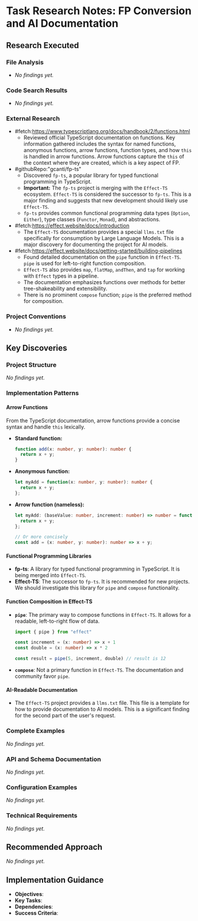 <!-- markdownlint-disable-file -->
# Task Research Notes: FP Conversion and AI Documentation

## Research Executed

### File Analysis
- *No findings yet.*

### Code Search Results
- *No findings yet.*

### External Research
- #fetch:https://www.typescriptlang.org/docs/handbook/2/functions.html
  - Reviewed official TypeScript documentation on functions. Key information gathered includes the syntax for named functions, anonymous functions, arrow functions, function types, and how `this` is handled in arrow functions. Arrow functions capture the `this` of the context where they are created, which is a key aspect of FP.
- #githubRepo:"gcanti/fp-ts"
  - Discovered `fp-ts`, a popular library for typed functional programming in TypeScript.
  - **Important:** The `fp-ts` project is merging with the `Effect-TS` ecosystem. `Effect-TS` is considered the successor to `fp-ts`. This is a major finding and suggests that new development should likely use `Effect-TS`.
  - `fp-ts` provides common functional programming data types (`Option`, `Either`), type classes (`Functor`, `Monad`), and abstractions.
- #fetch:https://effect.website/docs/introduction
  - The `Effect-TS` documentation provides a special `llms.txt` file specifically for consumption by Large Language Models. This is a major discovery for documenting the project for AI models.
- #fetch:https://effect.website/docs/getting-started/building-pipelines
  - Found detailed documentation on the `pipe` function in `Effect-TS`. `pipe` is used for left-to-right function composition.
  - `Effect-TS` also provides `map`, `flatMap`, `andThen`, and `tap` for working with `Effect` types in a pipeline.
  - The documentation emphasizes functions over methods for better tree-shakeability and extensibility.
  - There is no prominent `compose` function; `pipe` is the preferred method for composition.

### Project Conventions
- *No findings yet.*

## Key Discoveries

### Project Structure
*No findings yet.*

### Implementation Patterns

#### Arrow Functions
From the TypeScript documentation, arrow functions provide a concise syntax and handle `this` lexically.

- **Standard function:**
  ```typescript
  function add(x: number, y: number): number {
    return x + y;
  }
  ```

- **Anonymous function:**
  ```typescript
  let myAdd = function(x: number, y: number): number {
    return x + y;
  };
  ```

- **Arrow function (nameless):**
  ```typescript
  let myAdd: (baseValue: number, increment: number) => number = function(x, y) {
    return x + y;
  };

  // Or more concisely
  const add = (x: number, y: number): number => x + y;
  ```

#### Functional Programming Libraries
- **fp-ts**: A library for typed functional programming in TypeScript. It is being merged into `Effect-TS`.
- **Effect-TS**: The successor to `fp-ts`. It is recommended for new projects. We should investigate this library for `pipe` and `compose` functionality.

#### Function Composition in Effect-TS
- **`pipe`**: The primary way to compose functions in `Effect-TS`. It allows for a readable, left-to-right flow of data.
  ```typescript
  import { pipe } from "effect"

  const increment = (x: number) => x + 1
  const double = (x: number) => x * 2

  const result = pipe(5, increment, double) // result is 12
  ```
- **`compose`**: Not a primary function in `Effect-TS`. The documentation and community favor `pipe`.

#### AI-Readable Documentation
- The `Effect-TS` project provides a `llms.txt` file. This file is a template for how to provide documentation to AI models. This is a significant finding for the second part of the user's request.

### Complete Examples
*No findings yet.*

### API and Schema Documentation
*No findings yet.*

### Configuration Examples
*No findings yet.*

### Technical Requirements
*No findings yet.*

## Recommended Approach
*No findings yet.*

## Implementation Guidance
- **Objectives**:
- **Key Tasks**:
- **Dependencies**:
- **Success Criteria**:
